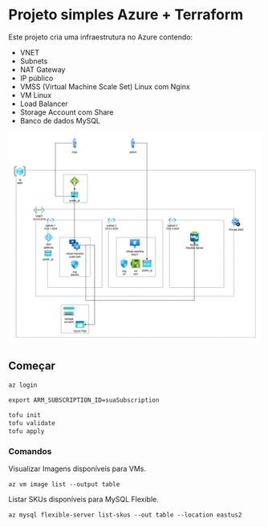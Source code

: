 # Projeto simples Azure + Terraform

Este projeto cria uma infraestrutura no Azure contendo:
- VNET
- Subnets
- NAT Gateway
- IP público
- VMSS (Virtual Machine Scale Set) Linux com Nginx
- VM Linux
- Load Balancer
- Storage Account com Share
- Banco de dados MySQL

![azure](azure_drawio.png)


## Começar

```
az login
```

```
export ARM_SUBSCRIPTION_ID=suaSubscription
```

```
tofu init
tofu validate
tofu apply
```


### Comandos
Visualizar Imagens disponíveis para VMs.
```
az vm image list --output table
```
Listar SKUs disponíveis para MySQL Flexible.
```
az mysql flexible-server list-skus --out table --location eastus2
```
